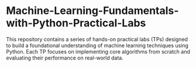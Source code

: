 # Machine-Learning-Fundamentals-with-Python-Practical-Labs
This repository contains a series of hands-on practical labs (TPs) designed to build a foundational understanding of machine learning techniques using Python. Each TP focuses on implementing core algorithms from scratch and evaluating their performance on real-world data.  
